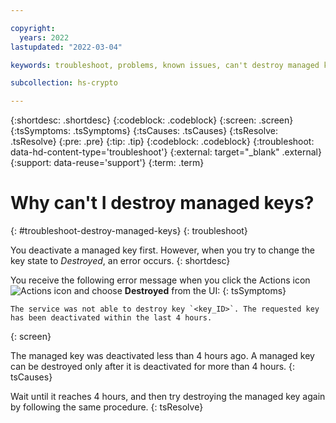 ```yaml
---

copyright:
  years: 2022
lastupdated: "2022-03-04"

keywords: troubleshoot, problems, known issues, can't destroy managed keys

subcollection: hs-crypto

---
```


{:shortdesc: .shortdesc}
{:codeblock: .codeblock}
{:screen: .screen}
{:tsSymptoms: .tsSymptoms}
{:tsCauses: .tsCauses}
{:tsResolve: .tsResolve}
{:pre: .pre}
{:tip: .tip}
{:codeblock: .codeblock}
{:troubleshoot: data-hd-content-type='troubleshoot'}
{:external: target="_blank" .external}
{:support: data-reuse='support'}
{:term: .term}

# Why can't I destroy managed keys?
{: #troubleshoot-destroy-managed-keys}
{: troubleshoot}

You deactivate a managed key first. However, when you try to change the key state to _Destroyed_, an error occurs.
{: shortdesc}

You receive the following error message when you click the Actions icon ![Actions icon](../icons/action-menu-icon.svg "Actions") and choose **Destroyed** from the UI:
{: tsSymptoms}

```
The service was not able to destroy key `<key_ID>`. The requested key has been deactivated within the last 4 hours.
```
{: screen}

The managed key was deactivated less than 4 hours ago. A managed key can be destroyed only after it is deactivated for more than 4 hours.
{: tsCauses}

Wait until it reaches 4 hours, and then try destroying the managed key again by following the same procedure.
{: tsResolve}

